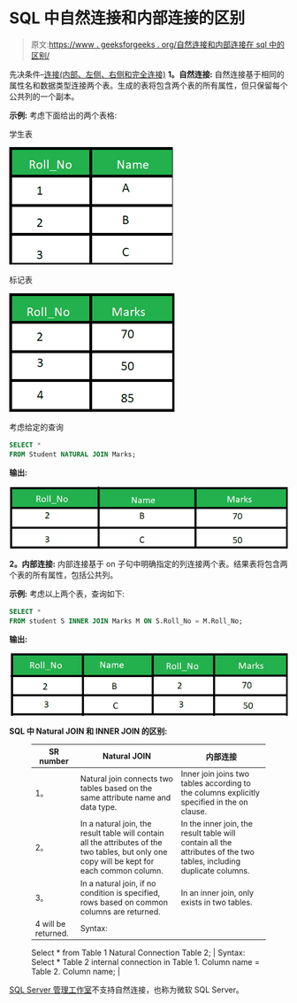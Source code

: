 # SQL 中自然连接和内部连接的区别

> 原文:[https://www . geeksforgeeks . org/自然连接和内部连接在 sql 中的区别/](https://www.geeksforgeeks.org/difference-between-natural-join-and-inner-join-in-sql/)

先决条件–[连接(内部、左侧、右侧和完全连接)](https://www.geeksforgeeks.org/sql-join-set-1-inner-left-right-and-full-joins/)
**1。自然连接:**
自然连接基于相同的属性名和数据类型连接两个表。生成的表将包含两个表的所有属性，但只保留每个公共列的一个副本。

**示例:**
考虑下面给出的两个表格:

学生表

![](img/99116a430d6bfda31b842dc9a19af9bd.png)

标记表

![](img/0ad08803c91116ba49c65ff5d6b17b10.png)

考虑给定的查询

```sql
SELECT * 
FROM Student NATURAL JOIN Marks;
```

**输出:**

![](img/273a7e0fa8a0b17bbd96b49bd9f37dea.png)

**2。内部连接:**
内部连接基于 on 子句中明确指定的列连接两个表。结果表将包含两个表的所有属性，包括公共列。

**示例:**
考虑以上两个表，查询如下:

```sql
SELECT * 
FROM student S INNER JOIN Marks M ON S.Roll_No = M.Roll_No; 
```

**输出:**

![](img/9ae538528174b5eeae9607512b2c9f1b.png)

**SQL 中 Natural JOIN 和 INNER JOIN 的区别:**

<figure class="table">

| SR number | Natural JOIN | 内部连接 |
| --- | --- | --- |
| 1。 | Natural join connects two tables based on the same attribute name and data type. | Inner join joins two tables according to the columns explicitly specified in the on clause. |
| 2。 | In a natural join, the result table will contain all the attributes of the two tables, but only one copy will be kept for each common column. | In the inner join, the result table will contain all the attributes of the two tables, including duplicate columns. |
| 3。 | In a natural join, if no condition is specified, rows based on common columns are returned. | In an inner join, only exists in two tables. |
| 4 will be returned. | Syntax:
Select *
from Table 1 Natural Connection Table 2;
 | Syntax:
Select *
Table 2 internal connection in Table 1\. Column name = Table 2\. Column name;
 |

</figure>

[SQL Server 管理工作室](https://www.google.com/search?q=ssms&rlz=1C1GCEB_enIN963IN963&oq=ssms&aqs=chrome..69i57j69i59j0i271l2j69i60l2j69i61j69i60.556j0j7&sourceid=chrome&ie=UTF-8)不支持自然连接，也称为微软 SQL Server。